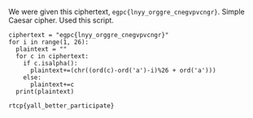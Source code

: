 We were given this ciphertext, `egpc{lnyy_orggre_cnegvpvcngr}`. Simple Caesar cipher. Used this script.

```
ciphertext = "egpc{lnyy_orggre_cnegvpvcngr}"
for i in range(1, 26):
  plaintext = ""
  for c in ciphertext:
    if c.isalpha():
      plaintext+=(chr((ord(c)-ord('a')-i)%26 + ord('a')))
    else:
      plaintext+=c
  print(plaintext)
```

```
rtcp{yall_better_participate}
```